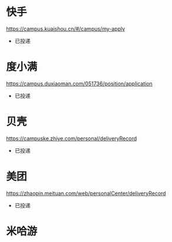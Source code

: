 # 快手
https://campus.kuaishou.cn/#/campus/my-apply
- 已投递

# 度小满
https://campus.duxiaoman.com/051736/position/application
- 已投递

# 贝壳
https://campuske.zhiye.com/personal/deliveryRecord
- 已投递

# 美团
https://zhaopin.meituan.com/web/personalCenter/deliveryRecord
 - 已投递

# 米哈游

<!--stackedit_data:
eyJoaXN0b3J5IjpbLTY1ODEzMDAwMSwxNjIzNzQ0NDMxLC02NT
AwMzQ0NDFdfQ==
-->